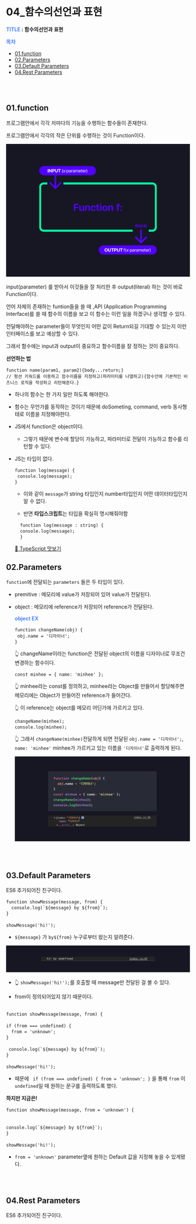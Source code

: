 # 04_함수의선언과 표현

**<span style="color:#4886FF">TITLE</span> : 함수의선언과 표현**

**<span style="color:#4886FF">목차</span>**

- [01.function](##01.funtion)
- [02.Parameters](##02.Parameters)
- [03.Default Parameters](##03.DefaultParameters)
- [04.Rest Parameters](##04.RestParameters)


<br>
<br>


## **01.function**

프로그램안에서 각각 저마다의 기능을 수행하는 함수들이 존재한다.

프로그램안에서 각각의 작은 단위를 수행하는 것이 Function이다.

![ex_image](./assets/function01.jpg)
  
input(parameter) 를 받아서 이것들을 잘 처리한 후 
output(literal) 하는 것이 바로 Function이다. 

언어 자체의 존재하는 funtion들을 쓸 때 ,API (Application Programming Interface)를 쓸 때 
함수의 이름을 보고 이 함수는 이런 일을 하겠구나 생각할 수 있다. 

전달해야하는 parameter들이 무엇인지 어떤 값이 Return되길 기대할 수 있는지 이런 인터페이스를 보고 
예상할 수 있다.

그래서 함수에는 input과 output이 중요하고 
함수이름을 잘 정하는 것이 중요하다.

**선언하는 법**
```
function name(param1, param2){body...return;}
// 펑션 키워드를 이용하고 함수이름을 지정하고(파라미터를 나열하고){함수안에 기본적인 비즈니스 로직을 작성하고 리턴해준다.}
```
- 하나의 함수는 한 가지 일만 하도록 해야한다.
- 함수는 무언가를 동작하는 것이기 때문에 doSometing, command, verb 동사형태로 이름을 지정해야한다.
- JS에서 function은 object이다. 
  - 그렇기 때문에 변수에 할당이 가능하고, 파라미터로 전달이 가능하고 함수를 리턴할 수 있다.

- JS는 타입이 없다. 
  ```
  function log(message) {
   console.log(message);  
  }
  ```
  - 이와 같이  `message`가 string 타입인지 number타입인지 어떤 데이터타입인지 알 수 없다.

  - 반면 **타입스크립트**는 타입을 확실히 명시해줘야함 
  ```
    function log(message : string) {
    console.log(message);
    }
  ```
    [ 🔗 TypeScript 맛보기](https://www.typescriptlang.org/play?#code/PTAEHUFMBsGMHsC2lQBd5oBYoCoE8AHSAZVgCcBLA1UABWgEM8BzM+AVwDsATAGiwoBnUENANQAd0gAjQRVSQAUCEmYKsTKGYUAbpGF4OY0BoadYKdJMoL+gzAzIoz3UNEiPOofEVKVqAHSKymAAmkYI7NCuqGqcANag8ABmIjQUXrFOKBJMggBcISGgoAC0oACCoASMFmgY7p7ehCTkVOle4jUMdRLYTqCc8LEZzCZmoNJODPHFZZXVtZYYkAAeRJTInDQS8po+rf40gnjbDKv8LqD2jpbYoACqAEoAMsK7sUmxkGSCc+VVQQuaTwVb1UBrDYULY7PagbgUZLJH6QbYmJAECjuMigZEMVDsJzCFLNXxtajBBCcQQ0MwAUVWDEQNUgADVHBQGNJ3KAALygABEAAkYNAMOB4GRogLFFTBPB3AExcwABT0xnM9zsyhc9wASmCKhwDQ8ZC8iElzhB7Bo3zcZmY7AYzEg-Fg0HUiS58D0Ii8AoZTJZggFSRxAvADlQAHJhAA5SASAVBFQAeW+ZF2gldWkgx1QjgUrmkeFATgtOlGWH0KAQiBhwiudokkuiIgMHBx3RYbC43CCJUUJWSXFgqAo8C8ypVyEEQJdoHy11QlE4zD1oAA3kP0dSFZAlfBVbP55A9QBuRQAXyAA)


## **02.Parameters**

`function`에 전달되는 `parameters` 들은 두 타입이 있다.

- premitive : 메모리에 value가 저장되어 있어 value가 전달된다.

- object : 메모리에 reference가 저장되어 reference가 전달된다.


  **<span style="color:#4886FF">object EX</span>**

  ```
  function changeName(obj) {
   obj.name = '디자이너';
  }
  ```
  👆 changeName이라는 function은 전달된 object의 이름을 디자이너로 무조건 변경하는 함수이다.

  ```
  const minhee = { name: 'minhee' };
  ```
  👆 minhee라는 const를 정의하고, minhee라는 Object를 만들어서 할당해주면 메모리에는 Object가 만들어진 reference가 들어간다.

  👆 이 reference는 object를 메모리 어딘가에 가르키고 있다.

  ```
  changeName(minhee);
  console.log(minhee);
  ```
  👆 그래서 `changeName(minhee)`전달하게 되면 전달된 `obj.name = '디자이너';`,  `name: 'minhee'` minhee가 가르키고 있는 이름을 `'디자이너'`로 출력하게 된다.

  ![ex_image](./assets/function02.jpg)


<br>
<br>


## **03.Default Parameters**

ES6 추가되어진 친구이다.

```
function showMessage(message, from) {
  console.log(`${message} by ${from}`);
}

showMessage('hi!');
```
  - `${message}` 가 `by${from}` 누구로부터 왔는지 알려준다.

  ![ex_image](./assets/function03.jpg)

  - 👆 `showMessage('hi!');`를 호출할 때 message만 전달된 걸 볼 수 있다.
  
  - from이 정의되어있지 않기 때문이다.
  
  ```

  function showMessage(message, from) {

  if (from === undefined) {
    from = 'unknown';
  }

   console.log(`${message} by ${from}`);
  }

  showMessage('hi!');
  ```
  - 때문에 ` if (from === undefined) {
    from = 'unknown';
  }` 을 통해 `from` 이 `undefined`일 때 원하는 문구를 출력하도록 했다.

  **하지만 지금은!**

  ```
  function showMessage(message, from = 'unknown') {


  console.log(`${message} by ${from}`);
  }

  showMessage('hi!');
  ```
  - `from = 'unknown'` parameter옆에 원하는 Default 값을 지정해 놓을 수 있게됐다.


<br>
<br>


## **04.Rest Parameters**

ES6 추가되어진 친구이다.

